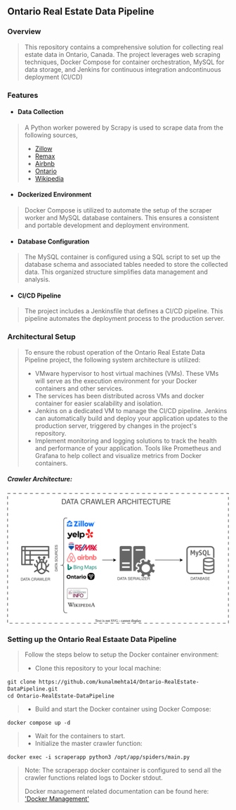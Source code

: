 ## Ontario Real Estate Data Pipeline

### Overview 
> This repository contains a comprehensive solution for collecting real estate data in Ontario, Canada. 
> The project leverages web scraping techniques, Docker Compose for container orchestration, MySQL for data storage, and Jenkins for continuous integration andcontinuous deployment (CI/CD)

### Features
+ #### Data Collection
> A Python worker powered by Scrapy is used to scrape data from the following sources, 
> + [Zillow](https://zillow.ca/ 'Zillow Canada')
> + [Remax](https://www.remax.ca/ 'Remax Canada')
> + [Airbnb](https://airbnb.ca/ 'Airbnb Canada')
> + [Ontario](https://www.ontario.ca/page/government-ontario 'Government of Ontario')
> + [Wikipedia](https://en.wikipedia.org/wiki/Main_Page 'Wikipedia')

+ #### Dockerized Environment
> Docker Compose is utilized to automate the setup of the scraper worker and MySQL database containers. This ensures a consistent and portable development and deployment environment.
+ #### Database Configuration
> The MySQL container is configured using a SQL script to set up the database schema and associated tables needed to store the collected data. 
> This organized structure simplifies data management and analysis.
+ #### CI/CD Pipeline
> The project includes a Jenkinsfile that defines a CI/CD pipeline.
> This pipeline automates the deployment process to the production server.

### Architectural Setup
> To ensure the robust operation of the Ontario Real Estate Data Pipeline project, the following system architecture is utilized:
> + VMware hypervisor to host virtual machines (VMs). These VMs will serve as the execution environment for your Docker containers and other services.
> + The services has been distributed across VMs and docker container for easier scalability and isolation.
> + Jenkins on a dedicated VM to manage the CI/CD pipeline. Jenkins can automatically build and deploy your application updates to the production server, triggered by changes in the project's repository.
> +  Implement monitoring and logging solutions to track the health and performance of your application. Tools like Prometheus and Grafana to help collect and visualize metrics from Docker containers.

##### Crawler Architecture:
![System Architecture](datacrawler_architecture.svg)

### Setting up the Ontario Real Estaate Data Pipeline
> Follow the steps below to setup the Docker container environment:
> + Clone this repository to your local machine:
````
git clone https://github.com/kunalmehta14/Ontario-RealEstate-DataPipeline.git
cd Ontario-RealEstate-DataPipeline
````
> + Build and start the Docker container using Docker Compose:
````
docker compose up -d
````
> + Wait for the containers to start.
> + Initialize the master crawler function:
````
docker exec -i scraperapp python3 /opt/app/spiders/main.py
````
> Note: The scraperapp docker container is configured to send all the crawler functions related logs to Docker stdout. 
>
> Docker management related documentation can be found here: ['Docker Management'](https://github.com/kunalmehta14/scripts-for-systems-admin/blob/master/Linux/docker-management.md 'Docker Management')